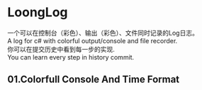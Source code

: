 # LoongLog
一个可以在控制台（彩色）、输出（彩色）、文件同时记录的Log日志。   
A log for c# with colorful output/console and file recorder.   
你可以在提交历史中看到每一步的实现.  
You can learn every step in  history commit.
## 01.Colorfull Console And Time Format